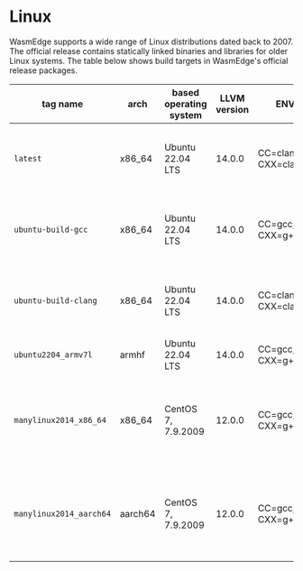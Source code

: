 # Linux

WasmEdge supports a wide range of Linux distributions dated back to 2007. The official release contains statically linked binaries and libraries for older Linux systems.
The table below shows build targets in WasmEdge's official release packages.

| tag name                | arch    | based operating system | LLVM version | ENVs                  | compatibility            | comments                                                                            |
| ---                     | ---     | ---                    | ---          | ---                   | ---                      | ---                                                                                 |
| `latest`                | x86\_64 | Ubuntu 22.04 LTS       | 14.0.0       | CC=clang, CXX=clang++ | Ubuntu 22.04+            | This is for CI, will always use the latest Ubuntu release                           |
| `ubuntu-build-gcc`      | x86\_64 | Ubuntu 22.04 LTS       | 14.0.0       | CC=gcc, CXX=g++       | Ubuntu 22.04+            | This is for CI, will always use the latest Ubuntu release                           |
| `ubuntu-build-clang`    | x86\_64 | Ubuntu 22.04 LTS       | 14.0.0       | CC=clang, CXX=clang++ | Ubuntu 22.04+            | This is for CI, will always use the latest Ubuntu release                           |
| `ubuntu2204_armv7l`     | armhf   | Ubuntu 22.04 LTS       | 14.0.0       | CC=gcc, CXX=g++       | Ubuntu 22.04+            | This is for armhf release                                                           |
| `manylinux2014_x86_64`  | x86\_64 | CentOS 7, 7.9.2009     | 12.0.0       | CC=gcc, CXX=g++       | Ubuntu 16.04+, CentOS 7+ | This is for developers who familiar with CentOS on x86\_64 architecture             |
| `manylinux2014_aarch64` | aarch64 | CentOS 7, 7.9.2009     | 12.0.0       | CC=gcc, CXX=g++       | Ubuntu 16.04+, CentOS 7+ | This is for developers who familiar with CentOS on aarch64 architecture             |
